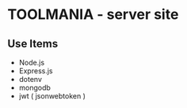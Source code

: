 # TOOLMANIA - server site

## Use Items 
* Node.js
* Express.js
* dotenv
* mongodb
* jwt ( jsonwebtoken )
